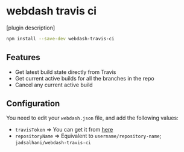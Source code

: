 # webdash travis ci

[plugin description]

```bash
npm install --save-dev webdash-travis-ci
```

## Features

* Get latest build state directly from Travis
* Get current active builds for all the branches in the repo
* Cancel any current active build

## Configuration

You need to edit your `webdash.json` file, and add the following values:

* `travisToken` => You can get it from [here](https://travis-ci.org/profile)
* `repositoryName` => Equivalent to `username/repository-name`; `jadsalhani/webdash-travis-ci`
